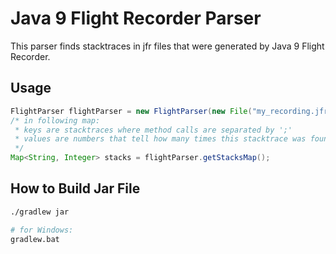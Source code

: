 # Java 9 Flight Recorder Parser
This parser finds stacktraces in jfr files that were generated by Java 9 Flight Recorder.

## Usage
```java
FlightParser flightParser = new FlightParser(new File("my_recording.jfr"));
/* in following map:
 * keys are stacktraces where method calls are separated by ';'
 * values are numbers that tell how many times this stacktrace was found in the recording
 */
Map<String, Integer> stacks = flightParser.getStacksMap();
```

## How to Build Jar File
```bash
./gradlew jar

# for Windows:
gradlew.bat
```

